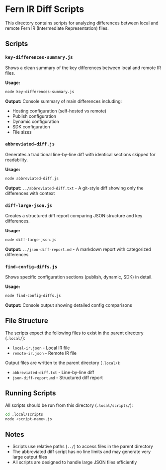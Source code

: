 # Fern IR Diff Scripts

This directory contains scripts for analyzing differences between local and remote Fern IR (Intermediate Representation) files.

## Scripts

### `key-differences-summary.js`
Shows a clean summary of the key differences between local and remote IR files.

**Usage:**
```bash
node key-differences-summary.js
```

**Output:** Console summary of main differences including:
- Hosting configuration (self-hosted vs remote)
- Publish configuration
- Dynamic configuration
- SDK configuration
- File sizes

### `abbreviated-diff.js`
Generates a traditional line-by-line diff with identical sections skipped for readability.

**Usage:**
```bash
node abbreviated-diff.js
```

**Output:** `../abbreviated-diff.txt` - A git-style diff showing only the differences with context

### `diff-large-json.js`
Creates a structured diff report comparing JSON structure and key differences.

**Usage:**
```bash
node diff-large-json.js
```

**Output:** `../json-diff-report.md` - A markdown report with categorized differences

### `find-config-diffs.js`
Shows specific configuration sections (publish, dynamic, SDK) in detail.

**Usage:**
```bash
node find-config-diffs.js
```

**Output:** Console output showing detailed config comparisons

## File Structure

The scripts expect the following files to exist in the parent directory (`.local/`):
- `local-ir.json` - Local IR file
- `remote-ir.json` - Remote IR file

Output files are written to the parent directory (`.local/`):
- `abbreviated-diff.txt` - Line-by-line diff
- `json-diff-report.md` - Structured diff report

## Running Scripts

All scripts should be run from this directory (`.local/scripts/`):

```bash
cd .local/scripts
node <script-name>.js
```

## Notes

- Scripts use relative paths (`../`) to access files in the parent directory
- The abbreviated diff script has no line limits and may generate very large output files
- All scripts are designed to handle large JSON files efficiently

